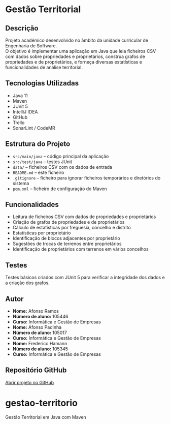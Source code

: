 
# Gestão Territorial

## Descrição
Projeto académico desenvolvido no âmbito da unidade curricular de Engenharia de Software.  
O objetivo é implementar uma aplicação em Java que leia ficheiros CSV com dados sobre propriedades e proprietários, construa grafos de propriedades e de proprietários, e forneça diversas estatísticas e funcionalidades de análise territorial.

## Tecnologias Utilizadas
- Java 11
- Maven
- JUnit 5
- IntelliJ IDEA
- GitHub
- Trello
- SonarLint / CodeMR

## Estrutura do Projeto
- `src/main/java` – código principal da aplicação
- `src/test/java` – testes JUnit
- `data/` – ficheiros CSV com os dados de entrada
- `README.md` – este ficheiro
- `.gitignore` – ficheiro para ignorar ficheiros temporários e diretórios do sistema
- `pom.xml` – ficheiro de configuração do Maven

## Funcionalidades
- Leitura de ficheiros CSV com dados de propriedades e proprietários
- Criação de grafos de propriedades e de proprietários
- Cálculo de estatísticas por freguesia, concelho e distrito
- Estatísticas por proprietário
- Identificação de blocos adjacentes por proprietário
- Sugestões de trocas de terrenos entre proprietários
- Identificação de proprietários com terrenos em vários concelhos

## Testes
Testes básicos criados com JUnit 5 para verificar a integridade dos dados e a criação dos grafos.

## Autor
- **Nome:** Afonso Ramos
- **Número de aluno:** 105446
- **Curso:** Informática e Gestão de Empresas
- **Nome:** Afonso Padinha
- **Número de aluno:** 105017
- **Curso:** Informática e Gestão de Empresas
- **Nome:** Frederico Hamann 
- **Número de aluno:** 105345
- **Curso:** Informática e Gestão de Empresas

## Repositório GitHub
[Abrir projeto no GitHub](https://github.com/AfonsoRamos1234/ES-2024_25-2Sem-LIGE-GrupoA)

# gestao-territorio
Gestão Territorial em Java com Maven

